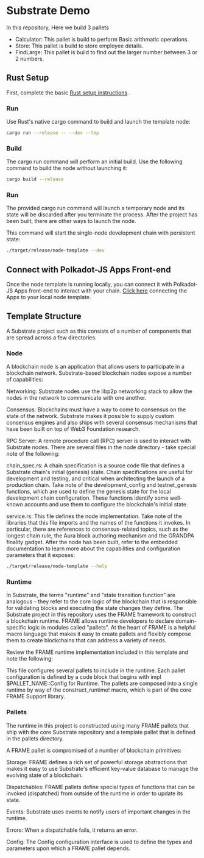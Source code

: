 # Substrate Demo
In this repository, Here we build 3 pallets
* Calculator: This pallet is build to perform Basic arithmatic operations.
* Store: This pallet is build to store employee details.
* FindLarge: This pallet is build to find out the larger number between 3 or 2 numbers.

## Rust Setup
First, complete the basic [Rust setup instructions](https://www.rust-lang.org/tools/install).

### Run
Use Rust's native cargo command to build and launch the template node:
```sh
cargo run --release -- --dev --tmp
```
### Build
The cargo run command will perform an initial build. Use the following command to build the node without launching it:
```sh
cargo build --release
```

### Run
The provided cargo run command will launch a temporary node and its state will be discarded after you terminate the process. After the project has been built, there are other ways to launch the node.

This command will start the single-node development chain with persistent state:

```sh
./target/release/node-template --dev
```

## Connect with Polkadot-JS Apps Front-end
Once the node template is running locally, you can connect it with Polkadot-JS Apps front-end to interact with your chain. [Click here](https://polkadot.js.org/apps/#/explorer?rpc=ws://127.0.0.1:9944) connecting the Apps to your local node template.

## Template Structure
A Substrate project such as this consists of a number of components that are spread across a few directories.

### Node
A blockchain node is an application that allows users to participate in a blockchain network. Substrate-based blockchain nodes expose a number of capabilities:

Networking: Substrate nodes use the libp2p networking stack to allow the nodes in the network to communicate with one another.

Consensus: Blockchains must have a way to come to consensus on the state of the network. Substrate makes it possible to supply custom consensus engines and also ships with several consensus mechanisms that have been built on top of Web3 Foundation research.

RPC Server: A remote procedure call (RPC) server is used to interact with Substrate nodes.
There are several files in the node directory - take special note of the following:

chain_spec.rs: A chain specification is a source code file that defines a Substrate chain's initial (genesis) state. Chain specifications are useful for development and testing, and critical when architecting the launch of a production chain. Take note of the development_config and testnet_genesis functions, which are used to define the genesis state for the local development chain configuration. These functions identify some well-known accounts and use them to configure the blockchain's initial state.

service.rs: This file defines the node implementation. Take note of the libraries that this file imports and the names of the functions it invokes. In particular, there are references to consensus-related topics, such as the longest chain rule, the Aura block authoring mechanism and the GRANDPA finality gadget.
After the node has been built, refer to the embedded documentation to learn more about the capabilities and configuration parameters that it exposes:

```sh
./target/release/node-template --help
```

### Runtime
In Substrate, the terms "runtime" and "state transition function" are analogous - they refer to the core logic of the blockchain that is responsible for validating blocks and executing the state changes they define. The Substrate project in this repository uses the FRAME framework to construct a blockchain runtime. FRAME allows runtime developers to declare domain-specific logic in modules called "pallets". At the heart of FRAME is a helpful macro language that makes it easy to create pallets and flexibly compose them to create blockchains that can address a variety of needs.

Review the FRAME runtime implementation included in this template and note the following:

This file configures several pallets to include in the runtime. Each pallet configuration is defined by a code block that begins with impl $PALLET_NAME::Config for Runtime.
The pallets are composed into a single runtime by way of the construct_runtime! macro, which is part of the core FRAME Support library.

### Pallets
The runtime in this project is constructed using many FRAME pallets that ship with the core Substrate repository and a template pallet that is defined in the pallets directory.

A FRAME pallet is compromised of a number of blockchain primitives:

Storage: FRAME defines a rich set of powerful storage abstractions that makes it easy to use Substrate's efficient key-value database to manage the evolving state of a blockchain.

Dispatchables: FRAME pallets define special types of functions that can be invoked (dispatched) from outside of the runtime in order to update its state.

Events: Substrate uses events to notify users of important changes in the runtime.

Errors: When a dispatchable fails, it returns an error.

Config: The Config configuration interface is used to define the types and parameters upon which a FRAME pallet depends.
